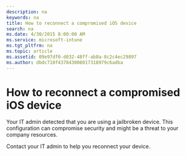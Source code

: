 ```yaml
---
description: na
keywords: na
title: How to reconnect a compromised iOS device
search: na
ms.date: 4/30/2015 8:00:00 AM
ms.service: microsoft-intune
ms.tgt_pltfrm: na
ms.topic: article
ms.assetid: 09e97df0-d032-48ff-ab8a-8c2c4ec29897
ms.author: dbdc710f437843008017318979c6adba
---
```

# How to reconnect a compromised iOS device
Your IT admin detected that you are using a jailbroken device. This configuration can compromise security and might be a threat to your company resources.

Contact your IT admin to help you reconnect your device.

